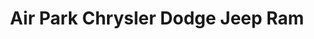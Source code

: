 ---
title: "Air Park Chrysler Dodge Jeep Ram"
url: /scottsdale/air-park-chrysler-dodge-jeep-ram/
shop: car
---